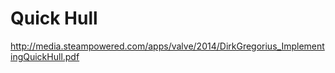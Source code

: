 # Quick Hull

http://media.steampowered.com/apps/valve/2014/DirkGregorius_ImplementingQuickHull.pdf

